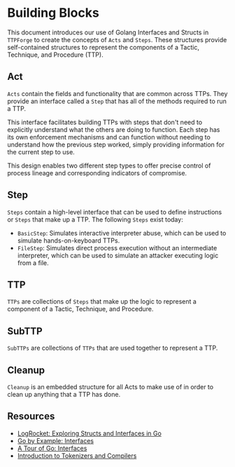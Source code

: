# Building Blocks

This document introduces our use of Golang Interfaces and Structs
in `TTPForge` to create the concepts of `Acts` and `Steps`.
These structures provide self-contained structures to
represent the components of a Tactic, Technique, and Procedure (TTP).

## Act

`Acts` contain the fields and functionality that are common across TTPs.
They provide an interface called a `Step` that has all of the methods
required to run a TTP.

This interface facilitates building TTPs with steps that don't need to
explicitly understand what the others are doing to function. Each step
has its own enforcement mechanisms and can function without needing to
understand how the previous step worked, simply providing information
for the current step to use.

This design enables two different step types to offer precise control of
process lineage and corresponding indicators of compromise.

## Step

`Steps` contain a high-level interface that can be used to define
instructions or `Steps` that make up a TTP. The following `Steps` exist today:

- `BasicStep`: Simulates interactive interpreter abuse, which can
  be used to simulate hands-on-keyboard TTPs.
- `FileStep`: Simulates direct process execution without an
  intermediate interpreter, which can be used to simulate an attacker
  executing logic from a file.

## TTP

`TTPs` are collections of `Steps` that make up the logic to represent
a component of a Tactic, Technique, and Procedure.

## SubTTP

`SubTTPs` are collections of `TTPs` that are used together to represent a TTP.

## Cleanup

`Cleanup` is an embedded structure for all Acts to make use of in order
to clean up anything that a TTP has done.

## Resources

- [LogRocket: Exploring Structs and Interfaces in Go](https://blog.logrocket.com/exploring-structs-interfaces-go/)
- [Go by Example: Interfaces](https://gobyexample.com/interfaces)
- [A Tour of Go: Interfaces](https://go.dev/tour/methods/9)
- [Introduction to Tokenizers and Compilers](https://www.cs.man.ac.uk/~pjj/farrell/comp3.html)
